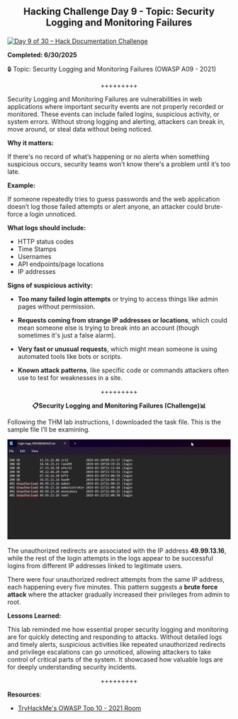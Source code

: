 **<p align="center">Hacking Challenge Day 9 - Topic: Security Logging and Monitoring Failures</p>**
---

[![Day 9 of 30 – Hack Documentation Challenge](https://img.shields.io/badge/Day%209%20of%2030-Hack%20Documentation%20Challenge-crimson?style=for-the-badge&logo=tryhackme)](https://tryhackme.com)

**Completed: 6/30/2025**

🔒 Topic: Security Logging and Monitoring Failures (OWASP A09 - 2021)

<p align="center">+++++++++</p>

Security Logging and Monitoring Failures are vulnerabilities in web applications where important security events are not properly recorded or monitored. These events can include failed logins, suspicious activity, or system errors. Without strong logging and alerting, attackers can break in, move around, or steal data without being noticed.

**Why it matters:**

If there's no record of what’s happening or no alerts when something suspicious occurs, security teams won’t know there's a problem until it’s too late.

**Example:**

If someone repeatedly tries to guess passwords and the web application doesn’t log those failed attempts or alert anyone, an attacker could brute-force a login unnoticed.

**What logs should include:**
- HTTP status codes
- Time Stamps
- Usernames
- API endpoints/page locations
- IP addresses

**Signs of suspicious activity:**
- **Too many failed login attempts** or trying to access things like admin pages without permission.
  
- **Requests coming from strange IP addresses or locations**, which could mean someone else is trying to break into an account (though sometimes it's just a false alarm).

- **Very fast or unusual requests**, which might mean someone is using automated tools like bots or scripts.

- **Known attack patterns**, like specific code or commands attackers often use to test for weaknesses in a site.

<p align="center">+++++++++</p>

**<p align="center">📋Security Logging and Monitoring Failures (Challenge)📊</p>**

Following the THM lab instructions, I downloaded the task file. This is the sample file I’ll be examining.

![Alt text](https://github.com/chaiexe/TryHackMe-Write-ups/blob/main/OWASP-Top-10-2021/09-Security-Logging-and-Monitoring-Failures/Images/Screenshot%201.png)

The unauthorized redirects are associated with the IP address **49.99.13.16**, while the rest of the login attempts in the logs appear to be successful logins from different IP addresses linked to legitimate users. 

There were four unauthorized redirect attempts from the same IP address, each happening every five minutes. This pattern suggests a **brute force attack** where the attacker gradually increased their privileges from admin to root.

**Lessons Learned:**

This lab reminded me how essential proper security logging and monitoring are for quickly detecting and responding to attacks. Without detailed logs and timely alerts, suspicious activities like repeated unauthorized redirects and privilege escalations can go unnoticed, allowing attackers to take control of critical parts of the system. It showcased how valuable logs are for deeply understanding security incidents. 

<p align="center">+++++++++</p>

**Resources**:
- [TryHackMe's OWASP Top 10 - 2021 Room](https://tryhackme.com/room/owasptop102021)
